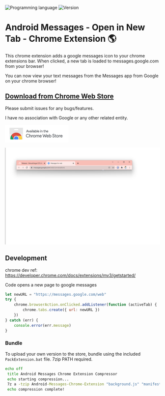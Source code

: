 ![Programming language](https://img.shields.io/badge/Language-Javascript-blue.svg)
![Version](https://img.shields.io/badge/Version-0.1.4.1-brightgreen.svg)

# Android Messages - Open in New Tab - Chrome Extension 🌎

This chrome extension adds a google messages icon to your chrome extensions bar. When clicked, a new tab is loaded to messages.google.com from your browser!

You can now view your text messages from the Messages app from Google on your chrome browser! 


## [Download from Chrome Web Store](https://chrome.google.com/webstore/detail/odhjnjgngaofbpdfdmcmdfenohncgopl)

Please submit issues for any bugs/features.

I have no association with Google or any other related entity.

[![](images/ChromeWebStore_Badge_v2.png)](https://chrome.google.com/webstore/detail/odhjnjgngaofbpdfdmcmdfenohncgopl)

![](images/screenshot-1.png)

## Development

chrome dev ref: https://developer.chrome.com/docs/extensions/mv3/getstarted/

Code opens a new page to google messages

```js
let newURL = "https://messages.google.com/web"
try {
    chrome.browserAction.onClicked.addListener(function (activeTab) {
        chrome.tabs.create({ url: newURL })
    })
} catch (err) {
    console.error(err.message)
}
```


### Bundle
To upload your own version to the store, bundle using the included `PackExtension.bat` file. 7zip PATH required.

```bat
echo off
 title Android Messages Chrome Extension Compressor
 echo starting compression...
 7z a -tzip Android-Messages-Chrome-Extension "background.js" "manifest.json" "images/messenger_96dp.png" "images/messenger_128dp.png"
 echo compression complete!
```
